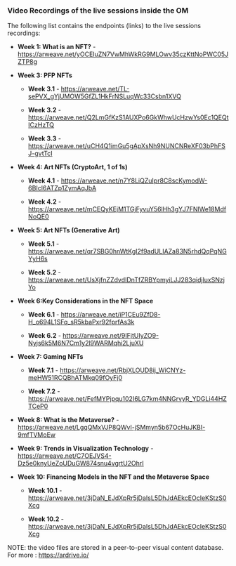 ### Video Recordings of the live sessions inside the OM

The following list contains the endpoints (links) to the live sessions recordings:

- **Week 1: What is an NFT?** - https://arweave.net/yOCEIuZN7VwMhWkRG9MLOwv35czKttNoPWC05JZTP8g

- **Week 3: PFP NFTs**
    - **Week 3.1** - https://arweave.net/TL-sePVX_gYjUMOW5GfZL1HkFrNSLuqWc33Csbn1XVQ

    - **Week 3.2** - https://arweave.net/Q2LmGfKzS1AUXPo6GkWhwUcHzwYs0Ec1QEQtICzHzTQ
    
    - **Week 3.3** - https://arweave.net/uCH4Q1imGu5gApXsNh9NUNCNReXF03bPhFSJ-gvtTcI
   
- **Week 4: Art NFTs (CryptoArt, 1 of 1s)**
    - **Week 4.1** - https://arweave.net/n7Y8LiQZuIpr8C8scKymodW-6BIcl6ATZp1ZymAqJbA

    - **Week 4.2** - https://arweave.net/mCEQyKEjM1TGjFyvuY56lHh3gYJ7FNlWe18MdfNoQE0

- **Week 5: Art NFTs (Generative Art)**
    - **Week 5.1** - https://arweave.net/qr7SBG0hnWtKgI2f9adULIAZa83N5rhdQqPqNGYyH6s

    - **Week 5.2** - https://arweave.net/UsXjfnZZdvdIDnTfZRBYpmyiLJJ283qidjluxSNzjYo

- **Week 6:Key Considerations in the NFT Space**
    - **Week 6.1** - https://arweave.net/iP1CEu9ZfD8-H_o694L1SFq_sR5kbaPxr92fprfAs3k

    - **Week 6.2** - https://arweave.net/9IFjtUIyZO9-Nyjs6k5M6N7Cm1y2l9WARMqhi2LjuXU

- **Week 7: Gaming NFTs**

    - **Week 7.1** - https://arweave.net/RbjXLOUD8ij_WiCNYz-meHW51RCQBhATMkq09fOyFj0

    - **Week 7.2** - https://arweave.net/FefMYPjpqu102I6LG7km4NNGrvyR_YDGLi44HZTCeP0

- **Week 8: What is the Metaverse?** - https://arweave.net/LgqQMxVJP8QWvl-jSMmyn5b67OcHuJKBI-9mfTVMoEw

- **Week 9: Trends in Visualization Technology** - https://arweave.net/C7OEJVS4-Dz5e0knyUeZoUDuGW874snu4vgrtU2OhrI

- **Week 10: Financing Models in the NFT and the Metaverse Space**
    - **Week 10.1** - https://arweave.net/3jDaN_EJdXpRr5jDaIsL5DhJdAEkcEOcIeKStzS0Xcg
    
    - **Week 10.2** - https://arweave.net/3jDaN_EJdXpRr5jDaIsL5DhJdAEkcEOcIeKStzS0Xcg


NOTE: the video files are stored in a peer-to-peer visual content database. For more : https://ardrive.io/ 
